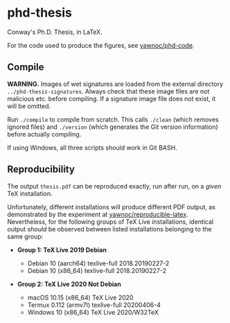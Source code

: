 # phd-thesis

Conway's Ph.D. Thesis, in LaTeX.

For the code used to produce the figures, see [yawnoc/phd-code].

[yawnoc/phd-code]: https://github.com/yawnoc/phd-code


## Compile

**WARNING.**
Images of wet signatures are loaded
from the external directory `../phd-thesis-signatures`.
Always check that these image files are not malicious etc. before compiling.
If a signature image file does not exist, it will be omitted.

Run `./compile` to compile from scratch.
This calls `./clean` (which removes ignored files)
and `./version` (which generates the Git version information)
before actually compiling.

If using Windows, all three scripts should work in Git BASH.


## Reproducibility

The output `thesis.pdf` can be reproduced exactly, run after run,
on a *given* TeX installation.

Unfortunately, different installations will produce different PDF output,
as demonstrated by the experiment at [yawnoc/reproducible-latex].
Nevertheless, for the following groups of TeX Live installations,
identical output *should* be observed
between listed installations belonging to the same group:

- <b>Group 1: TeX Live 2019 Debian</b>
  * Debian 10 (aarch64) texlive-full 2018.20190227-2
  * Debian 10 (x86_64) texlive-full 2018.20190227-2

- <b>Group 2: TeX Live 2020 Not Debian</b>
  * macOS 10.15 (x86_64) TeX Live 2020
  * Termux 0.112 (armv7l) texlive-full 20200406-4
  * Windows 10 (x86_64) TeX Live 2020/W32TeX

[yawnoc/reproducible-latex]: https://github.com/yawnoc/reproducible-latex


<!--
$ sha256sum CONTINGENCY.txt 
921830e179739e5fcb066affb8c793272984ae541187b9b70491542bff5f82e3  CONTINGENCY.txt
-->
